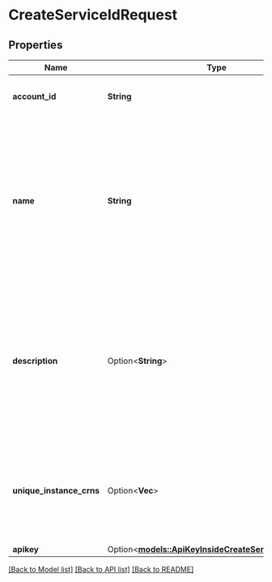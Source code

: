 # CreateServiceIdRequest

## Properties

Name | Type | Description | Notes
------------ | ------------- | ------------- | -------------
**account_id** | **String** | ID of the account the service ID belongs to. | 
**name** | **String** | Name of the Service Id. The name is not checked for uniqueness. Therefore multiple names with the same value can exist. Access is done via the UUID of the Service Id. | 
**description** | Option<**String**> | The optional description of the Service Id. The 'description' property is only available if a description was provided during a create of a Service Id. | [optional]
**unique_instance_crns** | Option<**Vec<String>**> | Optional list of CRNs (string array) which point to the services connected to the service ID. | [optional]
**apikey** | Option<[**models::ApiKeyInsideCreateServiceIdRequest**](ApiKeyInsideCreateServiceIdRequest.md)> |  | [optional]

[[Back to Model list]](../README.md#documentation-for-models) [[Back to API list]](../README.md#documentation-for-api-endpoints) [[Back to README]](../README.md)


